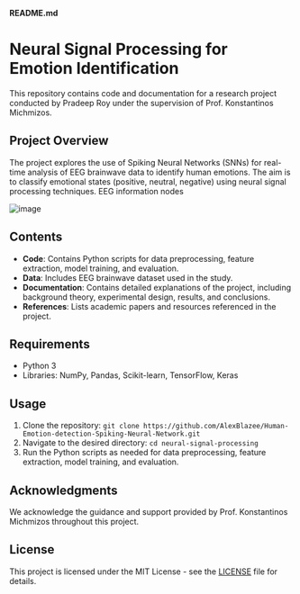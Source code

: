 **README.md**



# Neural Signal Processing for Emotion Identification

This repository contains code and documentation for a research project conducted by Pradeep Roy under the supervision of Prof. Konstantinos Michmizos.

## Project Overview
The project explores the use of Spiking Neural Networks (SNNs) for real-time analysis of EEG brainwave data to identify human emotions. The aim is to classify emotional states (positive, neutral, negative) using neural signal processing techniques.
EEG information nodes

![image](https://github.com/AlexBlazee/Human-Emotion-detection-Spiking-Neural-Network/assets/31413791/bab0d5dd-220c-4181-845d-d675b9b702db)

## Contents
- **Code**: Contains Python scripts for data preprocessing, feature extraction, model training, and evaluation.
- **Data**: Includes EEG brainwave dataset used in the study.
- **Documentation**: Contains detailed explanations of the project, including background theory, experimental design, results, and conclusions.
- **References**: Lists academic papers and resources referenced in the project.

## Requirements
- Python 3
- Libraries: NumPy, Pandas, Scikit-learn, TensorFlow, Keras

## Usage
1. Clone the repository: `git clone https://github.com/AlexBlazee/Human-Emotion-detection-Spiking-Neural-Network.git`
2. Navigate to the desired directory: `cd neural-signal-processing`
3. Run the Python scripts as needed for data preprocessing, feature extraction, model training, and evaluation.

## Acknowledgments
We acknowledge the guidance and support provided by Prof. Konstantinos Michmizos throughout this project.

## License
This project is licensed under the MIT License - see the [LICENSE](LICENSE) file for details.

